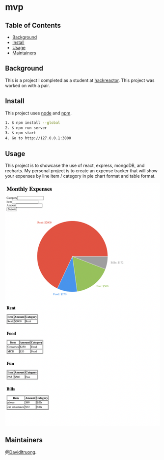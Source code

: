 # mvp

## Table of Contents

- [Background](#background)
- [Install](#install)
- [Usage](#usage)
- [Maintainers](#maintainers)

## Background

This is a project I completed as a student at [hackreactor](http://hackreactor.com). This project was worked on with a pair.

## Install

This project uses [node](http://nodejs.org) and [npm](https://npmjs.com).

```sh
1. $ npm install --global
2. $ npm run server
3. $ npm start
4. Go to http://127.0.0.1:3000
```

## Usage

This project is to showcase the use of react, express, mongoDB, and recharts. My personal project is to create an expense tracker that will show your expenses by line item / category in pie chart format and table format.

![alt text](https://github.com/davidltruong/mvp/blob/master/screenshot.png?raw=true)

## Maintainers

[@Davidltruong](https://github.com/davidltruong).
